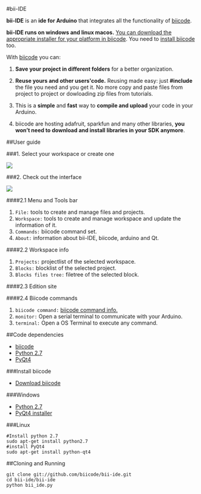 #bii-IDE

**bii-IDE** is an **ide for Arduino** that integrates all the functionality of [biicode](http://biicode.com/).

**bii-IDE runs on windows and linux macos.** [You can download the appropriate installer for your platform in biicode](https://www.biicode.com/downloads). You need to [install biicode](http://docs.biicode.com/biicode/installation.html) too.

With [biicode](http://biicode.com/) you can:

1. **Save your project in different folders** for a better organization.

2. **Reuse yours and other users'code.** Reusing made easy: just **#include** the file you need and you get it. No more copy and paste files from project to project or dowloading zip files from tutorials.

3. This is a **simple** and **fast** way to **compile and upload** your code in your Arduino.

5. biicode are hosting adafruit, sparkfun and many other libraries, **you won’t need to download and install libraries in your SDK anymore**.

##User guide

###1. Select your workspace or create one

![](https://github.com/davidsanfal/bii-ide/raw/master/docs/images/select_workspace.png)

###2. Check out the interface

![](https://github.com/davidsanfal/bii-ide/raw/master/docs/images/ide.png)

####2.1 Menu and Tools bar

1. `File:` tools to create and manage files and projects.
2. `Workspace:` tools to create and manage workspace and update the information of it.
3. `Commands:` biicode command set.
4. `About:` information about bii-IDE, biicode, arduino and Qt.

####2.2 Workspace info

1. `Projects:` projectlist of the selected workspace.
2. `Blocks:` blocklist of the selected project.
3. `Blocks files tree:` filetree of the selected block.

####2.3 Edition site

####2.4 Biicode commands

1. `biicode command:` [biicode command info.](http://docs.biicode.com/arduino/reference/commands.html)
2. `monitor:` Open a serial terminal to communicate with your Arduino.
3. `terminal:` Open a OS Terminal to execute any command.

##Code dependencies

-   [biicode](https://www.biicode.com/downloads)
-   [Python 2.7](http://www.python.org/)
-   [PyQt4](http://www.riverbankcomputing.com/software/pyqt/intro)

###Install biicode

-	[Download biicode](https://www.biicode.com/downloads)

###Windows

-   [Python 2.7](https://www.python.org/download/)
-   [PyQt4 installer](http://www.riverbankcomputing.co.uk/software/pyqt/download)

###Linux

	#Install python 2.7
	sudo apt-get install python2.7
    #install PyQt4
    sudo apt-get install python-qt4

##Cloning and Running

    git clone git://github.com/biicode/bii-ide.git
    cd bii-ide/bii-ide
    python bii_ide.py
